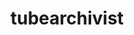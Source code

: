 <!-- generated by markdown-notes-tree -->

# tubearchivist

<!-- optional markdown-notes-tree directory description starts here -->

<!-- optional markdown-notes-tree directory description ends here -->


